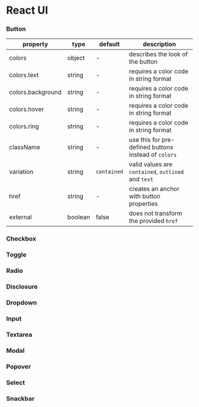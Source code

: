 # React UI

### Button

| property          | type    | default     | description                                          |
| ----------------- | ------- | ----------- | ---------------------------------------------------- |
| colors            | object  | -           | describes the look of the button                     |
| colors.text       | string  | -           | requires a color code in string format               |
| colors.background | string  | -           | requires a color code in string format               |
| colors.hover      | string  | -           | requires a color code in string format               |
| colors.ring       | string  | -           | requires a color code in string format               |
| className         | string  | -           | use this for pre-defined buttons instead of `colors` |
| variation         | string  | `contained` | valid values are `contained`, `outlined` and `text`  |
| href              | string  | -           | creates an anchor with button properties             |
| external          | boolean | false       | does not transform the provided `href`               |

### Checkbox

### Toggle

### Radio

### Disclosure

### Dropdown

### Input

### Textarea

### Modal

### Popover

### Select

### Snackbar
